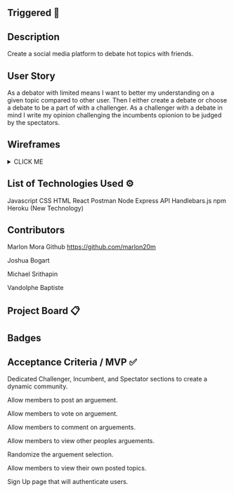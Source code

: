 ## Triggered :speech_balloon:

## Description 

Create a social media platform to debate hot topics with friends. 

## User Story

As a debator with limited means I want to better my understanding on a given topic compared to other user.
Then I either create a debate or choose a debate to be a part of with a challenger.
As a challenger with a debate in mind I write my opinion challenging the incumbents opionion to be judged by the spectators.

## Wireframes

<details><summary>CLICK ME</summary>
<p>

![GitHub Logo](/Images/Flowchart.JPG)
![GitHub Logo](/Images/homepage.JPG)
![GitHub Logo](/Images/postPage.JPG)
![GitHub Logo](/Images/resultsPage.JPG)

</p>
</details>

## List of Technologies Used :gear:

Javascript
CSS 
HTML
React
Postman
Node
Express
API
Handlebars.js
npm
Heroku
(New Technology)

## Contributors

Marlon Mora Github https://github.com/marlon20m

Joshua Bogart 

Michael Srithapin 

Vandolphe Baptiste

## Project Board :clipboard:


## Badges



## Acceptance Criteria / MVP :white_check_mark:

Dedicated Challenger, Incumbent, and Spectator sections to create a dynamic community.

Allow members to post an arguement.

Allow members to vote on arguement.

Allow members to comment on arguements.

Allow members to view other peoples arguements.

Randomize the arguement selection. 

Allow members to view their own posted topics. 

Sign Up page that will authenticate users.

